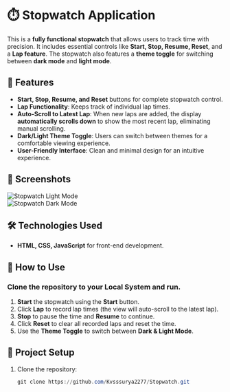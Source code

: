 # ⏱️ Stopwatch Application  

This is a **fully functional stopwatch** that allows users to track time with precision. It includes essential controls like **Start, Stop, Resume, Reset**, and a **Lap feature**. The stopwatch also features a **theme toggle** for switching between **dark mode** and **light mode**.  

## 🌟 Features  
- **Start, Stop, Resume, and Reset** buttons for complete stopwatch control.  
- **Lap Functionality**: Keeps track of individual lap times.  
- **Auto-Scroll to Latest Lap**: When new laps are added, the display **automatically scrolls down** to show the most recent lap, eliminating manual scrolling.  
- **Dark/Light Theme Toggle**: Users can switch between themes for a comfortable viewing experience.  
- **User-Friendly Interface**: Clean and minimal design for an intuitive experience.  

## 📸 Screenshots  
![Stopwatch Light Mode](https://i.postimg.cc/yNK24qKB/Screenshot-2025-02-11-200757.png)  
![Stopwatch Dark Mode](https://i.postimg.cc/qM99whZN/Screenshot-2025-02-11-200748.png)  

## 🛠️ Technologies Used  
- **HTML, CSS, JavaScript** for front-end development.  

## 🚀 How to Use  
### Clone the repository to your Local System and run.

1. **Start** the stopwatch using the **Start** button.  
2. Click **Lap** to record lap times (the view will auto-scroll to the latest lap).  
3. **Stop** to pause the time and **Resume** to continue.  
4. Click **Reset** to clear all recorded laps and reset the time.  
5. Use the **Theme Toggle** to switch between **Dark & Light Mode**.  

## 📂 Project Setup  
1. Clone the repository:  
   ```powershell
   git clone https://github.com/Kvsssurya2277/Stopwatch.git
